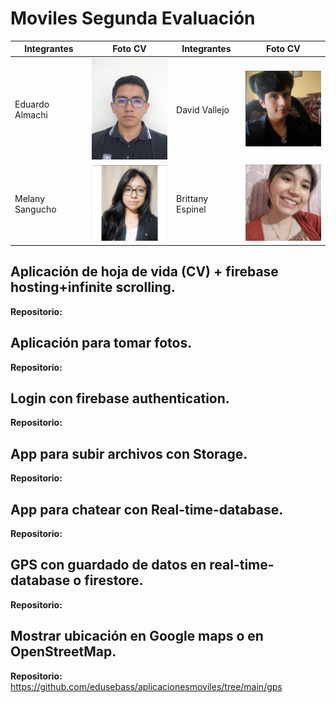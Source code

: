 # Moviles Segunda Evaluación

| Integrantes     | Foto CV                                                                  | Integrantes      | Foto CV                                                              |
| --------------- | ------------------------------------------------------------------------ | ---------------- | -------------------------------------------------------------------- |
| Eduardo Almachi | <img src="img/fotocarnet.jpg" alt="Foto de Eduardo Almachi" width="150"> | David Vallejo   | <img src="img/image-2.png" alt="Foto de Davida Vallejo" width="150"> |
| Melany Sangucho | <img src="img/image-1.png" alt="Foto de Melany Sangucho" width="150">    | Brittany Espinel | <img src="img/image.png" alt="Foto de Brittany Espinel" width="150"> |

## Aplicación de hoja de vida (CV) + firebase hosting+infinite scrolling.

**Repositorio:**

## Aplicación para tomar fotos.

**Repositorio:**

## Login con firebase authentication.

**Repositorio:**

## App para subir archivos con Storage.

**Repositorio:**

## App para chatear con Real-time-database.

**Repositorio:**

## GPS con guardado de datos en real-time-database o firestore.

**Repositorio:**

## Mostrar ubicación en Google maps o en OpenStreetMap.

**Repositorio:**
https://github.com/edusebass/aplicacionesmoviles/tree/main/gps
